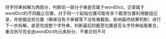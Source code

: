 将字符串拆解为两部分，判断前一部分子串是否属于wordDict，记录属于wordDict的不同截止位置，对于同一个起始位置可能有多个截至位置利用数组记录，并依据这些位置（确保没有子串被落下没有被截取，影响最终结果判断）进行下一步拆解，直至完成整个字符串，判断最后的截至位置是否与字符串结尾重合，重合则可完全由wordDict内元素拆分，不重合则不可